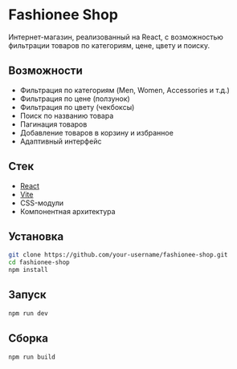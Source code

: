 # Fashionee Shop

Интернет-магазин, реализованный на React, с возможностью фильтрации товаров по категориям, цене, цвету и поиску. 

## Возможности

- Фильтрация по категориям (Men, Women, Accessories и т.д.)
- Фильтрация по цене (ползунок)
- Фильтрация по цвету (чекбоксы)
- Поиск по названию товара
- Пагинация товаров
- Добавление товаров в корзину и избранное
- Адаптивный интерфейс

## Стек

- [React](https://react.dev/)
- [Vite](https://vitejs.dev/)
- CSS-модули
- Компонентная архитектура

## Установка

```bash
git clone https://github.com/your-username/fashionee-shop.git
cd fashionee-shop
npm install
```
## Запуск
```bash
npm run dev
```
## Сборка
```bash
npm run build
```
